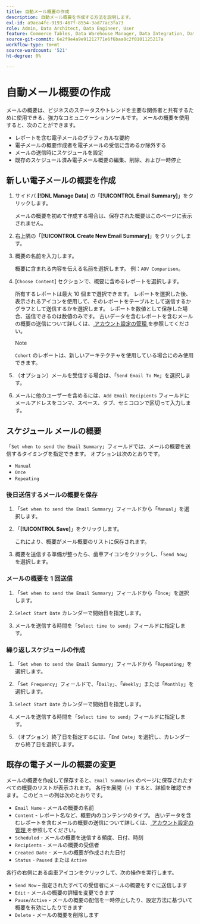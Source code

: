 ```yaml
---
title: 自動メール概要の作成
description: 自動メール概要を作成する方法を説明します。
exl-id: a9aea4fc-9193-467f-8554-3ad77ac3fa73
role: Admin, Data Architect, Data Engineer, User
feature: Commerce Tables, Data Warehouse Manager, Data Integration, Data Import/Export
source-git-commit: 6e2f9e4a9e91212771e6f6baa8c2f8101125217a
workflow-type: tm+mt
source-wordcount: '521'
ht-degree: 0%

---
```


# 自動メール概要の作成

メールの概要は、ビジネスのステータスやトレンドを主要な関係者と共有するために使用できる、強力なコミュニケーションツールです。 メールの概要を使用すると、次のことができます。

* レポートを含む電子メールのグラフィカルな要約
* 電子メールの概要作成者を電子メールの受信に含めるか除外する
* メールの送信時にスケジュールを設定
* 既存のスケジュール済み電子メール概要の編集、削除、および一時停止

## 新しい電子メールの概要を作成

1. サイドバ **[!DNL Manage Data]** の「**[!UICONTROL Email Summary]**」をクリックします。

   メールの概要を初めて作成する場合は、保存された概要はこのページに表示されません。

1. 右上隅の「**[!UICONTROL Create New Email Summary]**」をクリックします。

1. 概要の名前を入力します。

   概要に含まれる内容を伝える名前を選択します。 例：`AOV Comparison`。

1. [`Choose Content`] セクションで、概要に含めるレポートを選択します。

   所有するレポートは最大 10 個まで選択できます。 レポートを選択した後、表示されるアイコンを使用して、そのレポートをテーブルとして送信するかグラフとして送信するかを選択します。 レポートを数値として保存した場合、送信できるのは数値のみです。 古いデータを含むレポートを含むメールの概要の送信について詳しくは、[ アカウント設定の管理 ](../../administrator/account-management/managing-account-settings.md) を参照してください。

   >[!NOTE]
   >
   >`Cohort` のレポートは、新しいアーキテクチャを使用している場合にのみ使用できます。

1. （オプション）メールを受信する場合は、「`Send Email To Me`」を選択します。

1. メールに他のユーザーを含めるには、`Add Email Recipients` フィールドにメールアドレスをコンマ、スペース、タブ、セミコロンで区切って入力します。

## スケジュール メールの概要

「`Set when to send the Email Summary`」フィールドでは、メールの概要を送信するタイミングを指定できます。 オプションは次のとおりです。

* `Manual`
* `Once`
* `Repeating`

### 後日送信するメールの概要を保存

1. 「`Set when to send the Email Summary`」フィールドから「`Manual`」を選択します。

1. 「**[!UICONTROL Save]**」をクリックします。

   これにより、概要がメール概要のリストに保存されます。

1. 概要を送信する準備が整ったら、歯車アイコンをクリックし、「`Send Now`」を選択します。

### メールの概要を 1 回送信

1. 「`Set when to send the Email Summary`」フィールドから「`Once`」を選択します。

1. `Select Start Date` カレンダーで開始日を指定します。

1. メールを送信する時間を「`Select time to send`」フィールドに指定します。

### 繰り返しスケジュールの作成

1. 「`Set when to send the Email Summary`」フィールドから「`Repeating`」を選択します。

1. 「`Set Frequency`」フィールドで、「`Daily`」、「`Weekly`」または「`Monthly`」を選択します。

1. `Select Start Date` カレンダーで開始日を指定します。

1. メールを送信する時間を「`Select time to send`」フィールドに指定します。

1. （オプション）終了日を指定するには、「`End Date`」を選択し、カレンダーから終了日を選択します。

## 既存の電子メールの概要の変更

メールの概要を作成して保存すると、`Email Summaries` のページに保存されたすべての概要のリストが表示されます。 各行を展開（`+`）すると、詳細を確認できます。 このビューの列は次のとおりです。

* `Email Name` - メールの概要の名前
* `Content` - レポート名など、概要内のコンテンツのタイプ。 古いデータを含むレポートを含むメールの概要の送信について詳しくは、[ アカウント設定の管理 ](../../administrator/account-management/managing-account-settings.md) を参照してください。
* `Scheduled` - メールの概要を送信する頻度、日付、時刻
* `Recipients` - メールの概要の受信者
* `Created Date` - メールの概要が作成された日付
* `Status` - `Paused` または `Active`

各行の右側にある歯車アイコンをクリックして、次の操作を実行します。

* `Send Now` – 指定されたすべての受信者にメールの概要をすぐに送信します
* `Edit` - メールの概要の詳細を変更できます
* `Pause/Active` - メールの概要の配信を一時停止したり、設定方法に基づいて概要を有効にしたりできます
* `Delete` - メールの概要を削除します
